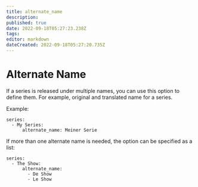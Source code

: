 ```yaml
---
title: alternate_name
description: 
published: true
date: 2022-09-18T05:27:23.238Z
tags: 
editor: markdown
dateCreated: 2022-09-18T05:27:20.735Z
---
```


# Alternate Name
If a series is released under multiple names, you can use this option to define them. For example, original and translated name for a series.

Example:
```
series:
  - My Series:
      alternate_name: Meiner Serie
```

If more than one alternate name is needed, the option can be specified as a list:
```
series:
  - The Show:
      alternate_name:
        - De Show
        - Le Show
```